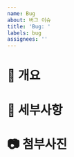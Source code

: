 ```yaml
---
name: Bug
about: 버그 이슈
title: 'Bug: '
labels: bug
assignees: ''
---
```


# 📘 개요

# 📗 세부사항

# 📷 첨부사진
